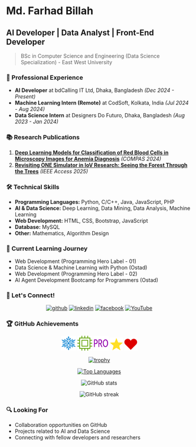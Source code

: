 # Md. Farhad Billah
## AI Developer | Data Analyst | Front-End Developer

> BSc in Computer Science and Engineering (Data Science Specialization) - East West University

### 💼 Professional Experience
- **AI Developer** at bdCalling IT Ltd, Dhaka, Bangladesh *(Dec 2024 - Present)*
- **Machine Learning Intern (Remote)** at CodSoft, Kolkata, India *(Jul 2024 - Aug 2024)*
- **Data Science Intern** at Designers Do Futuro, Dhaka, Bangladesh *(Aug 2023 - Jan 2024)*

### 📚 Research Publications
1. [**Deep Learning Models for Classification of Red Blood Cells in Microscopy Images for Anemia Diagnosis**](https://ieeexplore.ieee.org/document/10797203) *(COMPAS 2024)*
2. [**Revisiting ONE Simulator in IoV Research: Seeing the Forest Through the Trees**](https://ieeexplore.ieee.org/document/10929018) *(IEEE Access 2025)*

### 🛠️ Technical Skills
- **Programming Languages:** Python, C/C++, Java, JavaScript, PHP
- **AI & Data Science:** Deep Learning, Data Mining, Data Analysis, Machine Learning
- **Web Development:** HTML, CSS, Bootstrap, JavaScript
- **Database:** MySQL
- **Other:** Mathematics, Algorithm Design

### 🌱 Current Learning Journey
- Web Development (Programming Hero Label - 01)
- Data Science & Machine Learning with Python (Ostad)
- Web Development (Programming Hero Label - 02)
- AI Agent Development Bootcamp for Programmers (Ostad)

### 🤝 Let's Connect!
<div align="center">
  <a href="https://github.com/Farhad0111"><img src='https://cdn.jsdelivr.net/npm/simple-icons@3.0.1/icons/github.svg' alt='github' height='40' width='40'/></a>
  <a href="https://www.linkedin.com/in/md-farhad-19234a250/"><img src='https://cdn.jsdelivr.net/npm/simple-icons@3.0.1/icons/linkedin.svg' alt='linkedin' height='40' width='40'/></a>
  <a href="https://www.facebook.com/farhad.billah"><img src='https://cdn.jsdelivr.net/npm/simple-icons@3.0.1/icons/facebook.svg' alt='facebook' height='40' width='40'/></a>
  <a href="https://www.youtube.com/channel/UCDWMP5_3kmwx6KC5T_NjWeg"><img src='https://cdn.jsdelivr.net/npm/simple-icons@3.0.1/icons/youtube.svg' alt='YouTube' height='40' width='40'/></a>
</div>

### 🏆 GitHub Achievements
<div align="center">
  <a href='https://archiveprogram.github.com/'><img src='https://raw.githubusercontent.com/acervenky/animated-github-badges/master/assets/acbadge.gif' width='40' height='40'/></a>
  <a href='https://docs.github.com/en/developers'><img src='https://raw.githubusercontent.com/acervenky/animated-github-badges/master/assets/devbadge.gif' width='40' height='40'/></a>
  <a href='https://github.com/pricing'><img src='https://raw.githubusercontent.com/acervenky/animated-github-badges/master/assets/pro.gif' width='40' height='40'/></a>
  <a href='https://stars.github.com/'><img src='https://raw.githubusercontent.com/acervenky/animated-github-badges/master/assets/starbadge.gif' width='35' height='35'/></a>
  <a href='https://docs.github.com/en/github/supporting-the-open-source-community-with-github-sponsors'><img src='https://raw.githubusercontent.com/acervenky/animated-github-badges/master/assets/sponsorbadge.gif' width='35' height='35'/></a>
</div>

<div align="center">
  
  [![trophy](https://github-profile-trophy.vercel.app/?username=Farhad0111&theme=nord&column=7)](https://github.com/ryo-ma/github-profile-trophy)
  
  [![Top Languages](https://github-readme-stats.vercel.app/api/top-langs/?username=Farhad0111&layout=compact&theme=dark)](https://github.com/anuraghazra/github-readme-stats)
  
  ![GitHub stats](https://github-readme-stats.vercel.app/api?username=Farhad0111&show_icons=true&count_private=true&theme=radical)
  
  ![GitHub streak](https://streak-stats.demolab.com/?user=Farhad0111&theme=tokyonight)
  
</div>

### 🔍 Looking For
- Collaboration opportunities on GitHub
- Projects related to AI and Data Science
- Connecting with fellow developers and researchers
